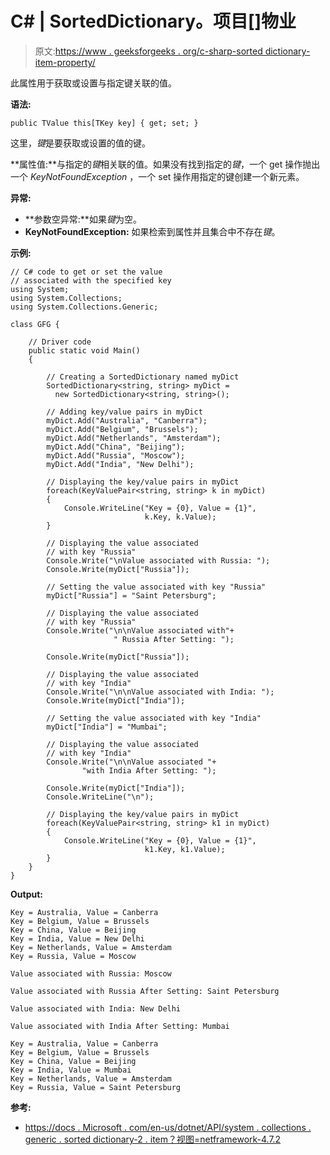 # C# | SortedDictionary。项目[]物业

> 原文:[https://www . geeksforgeeks . org/c-sharp-sorted dictionary-item-property/](https://www.geeksforgeeks.org/c-sharp-sorteddictionary-item-property/)

此属性用于获取或设置与指定键关联的值。

**语法:**

```
public TValue this[TKey key] { get; set; }
```

这里，*键*是要获取或设置的值的键。

**属性值:**与指定的*键*相关联的值。如果没有找到指定的*键*，一个 get 操作抛出一个 *KeyNotFoundException* ，一个 set 操作用指定的键创建一个新元素。

**异常:**

*   **参数空异常:**如果*键*为空。
*   **KeyNotFoundException:** 如果检索到属性并且集合中不存在*键*。

**示例:**

```
// C# code to get or set the value
// associated with the specified key
using System;
using System.Collections;
using System.Collections.Generic;

class GFG {

    // Driver code
    public static void Main()
    {

        // Creating a SortedDictionary named myDict
        SortedDictionary<string, string> myDict = 
          new SortedDictionary<string, string>();

        // Adding key/value pairs in myDict
        myDict.Add("Australia", "Canberra");
        myDict.Add("Belgium", "Brussels");
        myDict.Add("Netherlands", "Amsterdam");
        myDict.Add("China", "Beijing");
        myDict.Add("Russia", "Moscow");
        myDict.Add("India", "New Delhi");

        // Displaying the key/value pairs in myDict
        foreach(KeyValuePair<string, string> k in myDict)
        {
            Console.WriteLine("Key = {0}, Value = {1}",
                              k.Key, k.Value);
        }

        // Displaying the value associated
        // with key "Russia"
        Console.Write("\nValue associated with Russia: ");
        Console.Write(myDict["Russia"]);

        // Setting the value associated with key "Russia"
        myDict["Russia"] = "Saint Petersburg";

        // Displaying the value associated
        // with key "Russia"
        Console.Write("\n\nValue associated with"+
                       " Russia After Setting: ");

        Console.Write(myDict["Russia"]);

        // Displaying the value associated
        // with key "India"
        Console.Write("\n\nValue associated with India: ");
        Console.Write(myDict["India"]);

        // Setting the value associated with key "India"
        myDict["India"] = "Mumbai";

        // Displaying the value associated
        // with key "India"
        Console.Write("\n\nValue associated "+
                "with India After Setting: ");

        Console.Write(myDict["India"]);
        Console.WriteLine("\n");

        // Displaying the key/value pairs in myDict
        foreach(KeyValuePair<string, string> k1 in myDict)
        {
            Console.WriteLine("Key = {0}, Value = {1}",
                              k1.Key, k1.Value);
        }
    }
}
```

**Output:**

```
Key = Australia, Value = Canberra
Key = Belgium, Value = Brussels
Key = China, Value = Beijing
Key = India, Value = New Delhi
Key = Netherlands, Value = Amsterdam
Key = Russia, Value = Moscow

Value associated with Russia: Moscow

Value associated with Russia After Setting: Saint Petersburg

Value associated with India: New Delhi

Value associated with India After Setting: Mumbai

Key = Australia, Value = Canberra
Key = Belgium, Value = Brussels
Key = China, Value = Beijing
Key = India, Value = Mumbai
Key = Netherlands, Value = Amsterdam
Key = Russia, Value = Saint Petersburg

```

**参考:**

*   [https://docs . Microsoft . com/en-us/dotnet/API/system . collections . generic . sorted dictionary-2 . item？视图=netframework-4.7.2](https://docs.microsoft.com/en-us/dotnet/api/system.collections.generic.sorteddictionary-2.item?view=netframework-4.7.2)